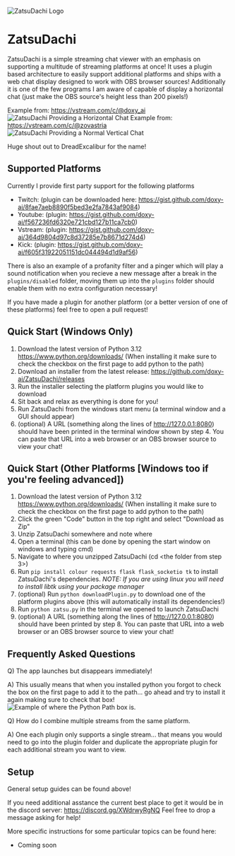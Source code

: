![ZatsuDachi Logo](https://github.com/doxy-ai/ZatsuDachi/blob/master/resources/icon.png)

# ZatsuDachi

ZatsuDachi is a simple streaming chat viewer with an emphasis on supporting a multitude of streaming platforms at once! It uses a plugin based architecture to easily support additional platforms and ships with a web chat display designed to work with OBS browser sources! Additionally it is one of the few programs I am aware of capable of display a horizontal chat (just make the OBS source's height less than 200 pixels!)

Example from: https://vstream.com/c/@doxy_ai
![ZatsuDachi Providing a Horizontal Chat](https://github.com/doxy-ai/ZatsuDachi/blob/master/resources/zatsuExampleDoxy.png)
Example from: https://vstream.com/c/@zovastria
![ZatsuDachi Providing a Normal Vertical Chat](https://github.com/doxy-ai/ZatsuDachi/blob/master/resources/zatsuExampleZova.png)

Huge shout out to DreadExcalibur for the name!

## Supported Platforms

Currently I provide first party support for the following platforms
* Twitch: (plugin can be downloaded here: https://gist.github.com/doxy-ai/8fae7aeb8890f5bed3e2fa7843af9084)
* Youtube: (plugin: https://gist.github.com/doxy-ai/f567236fd6320e721cbd127b11ca7cb0)
* Vstream: (plugin: https://gist.github.com/doxy-ai/364d9804d97c8d37285e7b8671d274d4)
* Kick: (plugin: https://gist.github.com/doxy-ai/f605f31922051151dc044494d1d9af56)

There is also an example of a profanity filter and a pinger which will play a sound notification when you recieve a new message after a break in the `plugins/disabled` folder, moving them up into the `plugins` folder should enable them with no extra configuration necessary!

If you have made a plugin for another platform (or a better version of one of these platforms) feel free to open a pull request!

## Quick Start (Windows Only)

1) Download the latest version of Python 3.12 https://www.python.org/downloads/ (When installing it make sure to check the checkbox on the first page to add python to the path)
2) Download an installer from the latest release: https://github.com/doxy-ai/ZatsuDachi/releases
3) Run the installer selecting the platform plugins you would like to download
4) Sit back and relax as everything is done for you!
5) Run ZatsuDachi from the windows start menu (a terminal window and a GUI should appear)
6) (optional) A URL (something along the lines of http://127.0.0.1:8080) should have been printed in the terminal window shown by step 4. You can paste that URL into a web browser or an OBS browser source to view your chat!

## Quick Start (Other Platforms [Windows too if you're feeling advanced])

1) Download the latest version of Python 3.12 https://www.python.org/downloads/ (When installing it make sure to check the checkbox on the first page to add python to the path)
2) Click the green "Code" button in the top right and select "Download as Zip"
3) Unzip ZatsuDachi somewhere and note where
4) Open a terminal (this can be done by opening the start window on windows and typing cmd)
5) Navigate to where you unzipped ZatsuDachi (cd <the folder from step 3>)
6) Run `pip install colour requests flask flask_socketio tk` to install ZatsuDachi's dependencies.
*NOTE: If you are using linux you will need to install libtk using your package manager*
7) (optional) Run `python downloadPlugin.py` to download one of the platform plugins above (this will automatically install its dependencies!)
8) Run `python zatsu.py` in the terminal we opened to launch ZatsuDachi
9) (optional) A URL (something along the lines of http://127.0.0.1:8080) should have been printed by step 8. You can paste that URL into a web browser or an OBS browser source to view your chat!

## Frequently Asked Questions

Q) The app launches but disappears immediately!

A) This usually means that when you installed python you forgot to check the box on the first page to add it to the path... go ahead and try to install it again making sure to check that box!
![Example of where the Python Path box is.](https://github.com/doxy-ai/ZatsuDachi/blob/master/resources/pythonInstall.png)

Q) How do I combine multiple streams from the same platform.

A) One each plugin only supports a single stream... that means you would need to go into the plugin folder and duplicate the appropriate plugin for each additional stream you want to view.

## Setup

General setup guides can be found above!

If you need additional asstance the current best place to get it would be in the discord server: https://discord.gg/XWdrwyRgNQ Feel free to drop a message asking for help!

More specific instructions for some particular topics can be found here:
* Coming soon
